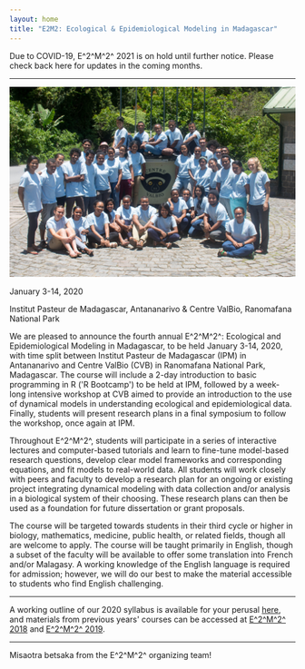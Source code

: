 ```yaml
---
layout: home
title: "E2M2: Ecological & Epidemiological Modeling in Madagascar"
---
```

Due to COVID-19, E^2^M^2^ 2021 is on hold until further notice. Please check back here for updates in the coming months.

---

<img src="/assets/img/E2M2-2020.jpg" alt="E2M2class" />

January 3-14, 2020

Institut Pasteur de Madagascar, Antananarivo & Centre ValBio, Ranomafana National Park

We are pleased to announce the fourth annual E^2^M^2^:  Ecological and Epidemiological Modeling in Madagascar, to be held January 3-14, 2020, with time split between Institut Pasteur de Madagascar (IPM) in Antananarivo and Centre ValBio (CVB) in Ranomafana National Park, Madagascar. The course will include a 2-day introduction to basic programming in R ('R Bootcamp') to be held at IPM, followed by a week-long intensive workshop at CVB aimed to provide an introduction to the use of dynamical models in understanding ecological and epidemiological data. Finally, students will present research plans in a final symposium to follow the workshop, once again at IPM.

Throughout E^2^M^2^, students will participate in a series of interactive lectures and computer-based tutorials and learn to fine-tune model-based research questions, develop clear model frameworks and corresponding equations, and fit models to real-world data. All students will work closely with peers and faculty to develop a research plan for an ongoing or existing project integrating dynamical modeling with data collection and/or analysis in a biological system of their choosing. These research plans can then be used as a foundation for future dissertation or grant proposals. 

The course will be targeted towards students in their third cycle or higher in biology, mathematics, medicine, public health, or related fields, though all are welcome to apply. The course will be taught primarily in English, though a subset of the faculty will be available to offer some translation into French and/or Malagasy. A working knowledge of the English language is required for admission; however, we will do our best to make the material accessible to students who find English challenging.

---

A working outline of our 2020 syllabus is available for your perusal [here](/archives/2020), and materials from previous years' courses can be accessed at [E^2^M^2^ 2018](/archives/2018) and [E^2^M^2^ 2019](/archives/2019).

---

Misaotra betsaka from the E^2^M^2^ organizing team!